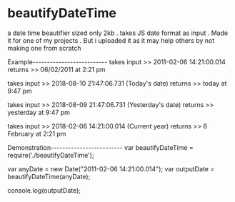 # beautifyDateTime
a date time beautifier sized only 2kb . takes JS date format as input .
Made it for one of my projects . But i uploaded it as it may help others by not making one from scratch 

Example--------------------------
takes input >> 2011-02-06 14:21:00.014
returns >> 06/02/2011 at 2:21 pm

takes input >> 2018-08-10 21:47:06.731 (Today's date)
returns >> today at 9:47 pm

takes input >> 2018-08-09 21:47:06.731 (Yesterday's date)
returns >> yesterday at 9:47 pm

takes input >> 2018-02-06 14:21:00.014 (Current year)
returns >> 6 February at 2:21 pm

Demonstration-------------------------
var beautifyDateTime = require('./beautifyDateTime');

var anyDate = new Date("2011-02-06 14:21:00.014");
var outputDate = beautifyDateTime(anyDate);

console.log(outputDate);
